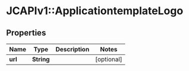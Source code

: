 # JCAPIv1::ApplicationtemplateLogo

## Properties
Name | Type | Description | Notes
------------ | ------------- | ------------- | -------------
**url** | **String** |  | [optional] 


